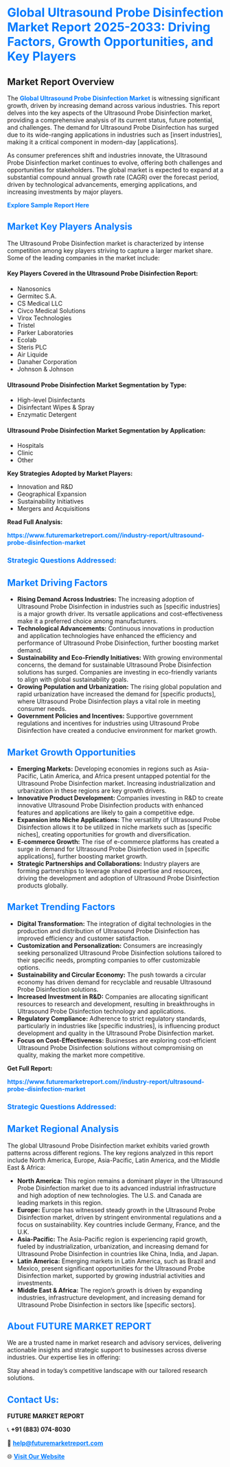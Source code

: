 <h1 style="color: #007BFF;">Global Ultrasound Probe Disinfection Market Report 2025-2033: Driving Factors, Growth Opportunities, and Key Players</h1>

<section id="overview">
<h2>Market Report Overview</h2>
<p>The <a href="https://www.futuremarketreport.com//industry-report/ultrasound-probe-disinfection-market" style="color: #007BFF; text-decoration: none;"><strong>Global Ultrasound Probe Disinfection Market</strong></a> is witnessing significant growth, driven by increasing demand across various industries. This report delves into the key aspects of the Ultrasound Probe Disinfection market, providing a comprehensive analysis of its current status, future potential, and challenges. The demand for Ultrasound Probe Disinfection has surged due to its wide-ranging applications in industries such as [insert industries], making it a critical component in modern-day [applications].</p>
<p>As consumer preferences shift and industries innovate, the Ultrasound Probe Disinfection market continues to evolve, offering both challenges and opportunities for stakeholders. The global market is expected to expand at a substantial compound annual growth rate (CAGR) over the forecast period, driven by technological advancements, emerging applications, and increasing investments by major players.</p>
</section>

<section id="overview">
<p><a href="https://www.futuremarketreport.com//request-sample/reportId=64600" style="color: #007BFF; text-decoration: none;"><strong>Explore Sample Report Here</strong></a></p>
</section>

<section id="key-players">
<h2 style="color: #007BFF;">Market Key Players Analysis</h2>
<p>The Ultrasound Probe Disinfection market is characterized by intense competition among key players striving to capture a larger market share. Some of the leading companies in the market include:</p>
<h4>Key Players Covered in the Ultrasound Probe Disinfection Report:</h4>
<ul><li>Nanosonics</li><li>Germitec S.A.</li><li>CS Medical LLC</li><li>Civco Medical Solutions</li><li>Virox Technologies</li><li>Tristel</li><li>Parker Laboratories</li><li>Ecolab</li><li>Steris PLC</li><li>Air Liquide</li><li>Danaher Corporation</li><li>Johnson &amp; Johnson</li></ul>
<h4>Ultrasound Probe Disinfection Market Segmentation by Type:</h4>
<ul><li>High-level Disinfectants</li><li>Disinfectant Wipes &amp; Spray</li><li>Enzymatic Detergent</li></ul>

<h4>Ultrasound Probe Disinfection Market Segmentation by Application:</h4>
<ul><li>Hospitals</li><li>Clinic</li><li>Other</li></ul>
<p><strong>Key Strategies Adopted by Market Players:</strong></p>
<ul>
<li>Innovation and R&D</li>
<li>Geographical Expansion</li>
<li>Sustainability Initiatives</li>
<li>Mergers and Acquisitions</li>
</ul>
</section>

<section>
<p><strong>Read Full Analysis: </strong></p><a href="https://www.futuremarketreport.com//industry-report/ultrasound-probe-disinfection-market" style="color: #007BFF; text-decoration: none;"><strong>https://www.futuremarketreport.com//industry-report/ultrasound-probe-disinfection-market</strong></a>
<h3 style="color: #007BFF;">Strategic Questions Addressed:</h3>
</section>

<section id="driving-factors">
<h2 style="color: #007BFF;">Market Driving Factors</h2>
<ul>
<li><strong>Rising Demand Across Industries:</strong> The increasing adoption of Ultrasound Probe Disinfection in industries such as [specific industries] is a major growth driver. Its versatile applications and cost-effectiveness make it a preferred choice among manufacturers.</li>
<li><strong>Technological Advancements:</strong> Continuous innovations in production and application technologies have enhanced the efficiency and performance of Ultrasound Probe Disinfection, further boosting market demand.</li>
<li><strong>Sustainability and Eco-Friendly Initiatives:</strong> With growing environmental concerns, the demand for sustainable Ultrasound Probe Disinfection solutions has surged. Companies are investing in eco-friendly variants to align with global sustainability goals.</li>
<li><strong>Growing Population and Urbanization:</strong> The rising global population and rapid urbanization have increased the demand for [specific products], where Ultrasound Probe Disinfection plays a vital role in meeting consumer needs.</li>
<li><strong>Government Policies and Incentives:</strong> Supportive government regulations and incentives for industries using Ultrasound Probe Disinfection have created a conducive environment for market growth.</li>
</ul>
</section>

<section id="growth-opportunities">
<h2 style="color: #007BFF;">Market Growth Opportunities</h2>
<ul>
<li><strong>Emerging Markets:</strong> Developing economies in regions such as Asia-Pacific, Latin America, and Africa present untapped potential for the Ultrasound Probe Disinfection market. Increasing industrialization and urbanization in these regions are key growth drivers.</li>
<li><strong>Innovative Product Development:</strong> Companies investing in R&D to create innovative Ultrasound Probe Disinfection products with enhanced features and applications are likely to gain a competitive edge.</li>
<li><strong>Expansion into Niche Applications:</strong> The versatility of Ultrasound Probe Disinfection allows it to be utilized in niche markets such as [specific niches], creating opportunities for growth and diversification.</li>
<li><strong>E-commerce Growth:</strong> The rise of e-commerce platforms has created a surge in demand for Ultrasound Probe Disinfection used in [specific applications], further boosting market growth.</li>
<li><strong>Strategic Partnerships and Collaborations:</strong> Industry players are forming partnerships to leverage shared expertise and resources, driving the development and adoption of Ultrasound Probe Disinfection products globally.</li>
</ul>
</section>

<section id="trending-factors">
<h2 style="color: #007BFF;">Market Trending Factors</h2>
<ul>
<li><strong>Digital Transformation:</strong> The integration of digital technologies in the production and distribution of Ultrasound Probe Disinfection has improved efficiency and customer satisfaction.</li>
<li><strong>Customization and Personalization:</strong> Consumers are increasingly seeking personalized Ultrasound Probe Disinfection solutions tailored to their specific needs, prompting companies to offer customizable options.</li>
<li><strong>Sustainability and Circular Economy:</strong> The push towards a circular economy has driven demand for recyclable and reusable Ultrasound Probe Disinfection solutions.</li>
<li><strong>Increased Investment in R&D:</strong> Companies are allocating significant resources to research and development, resulting in breakthroughs in Ultrasound Probe Disinfection technology and applications.</li>
<li><strong>Regulatory Compliance:</strong> Adherence to strict regulatory standards, particularly in industries like [specific industries], is influencing product development and quality in the Ultrasound Probe Disinfection market.</li>
<li><strong>Focus on Cost-Effectiveness:</strong> Businesses are exploring cost-efficient Ultrasound Probe Disinfection solutions without compromising on quality, making the market more competitive.</li>
</ul>
</section>

<section>
<p><strong>Get Full Report: </strong></p><a href="https://www.futuremarketreport.com//industry-report/ultrasound-probe-disinfection-market" style="color: #007BFF; text-decoration: none;"><strong>https://www.futuremarketreport.com//industry-report/ultrasound-probe-disinfection-market</strong></a>
<h3 style="color: #007BFF;">Strategic Questions Addressed:</h3>
</section>


<section id="regional-analysis">
<h2 style="color: #007BFF;">Market Regional Analysis</h2>
<p>The global Ultrasound Probe Disinfection market exhibits varied growth patterns across different regions. The key regions analyzed in this report include North America, Europe, Asia-Pacific, Latin America, and the Middle East & Africa:</p>
<ul>
<li><strong>North America:</strong> This region remains a dominant player in the Ultrasound Probe Disinfection market due to its advanced industrial infrastructure and high adoption of new technologies. The U.S. and Canada are leading markets in this region.</li>
<li><strong>Europe:</strong> Europe has witnessed steady growth in the Ultrasound Probe Disinfection market, driven by stringent environmental regulations and a focus on sustainability. Key countries include Germany, France, and the U.K.</li>
<li><strong>Asia-Pacific:</strong> The Asia-Pacific region is experiencing rapid growth, fueled by industrialization, urbanization, and increasing demand for Ultrasound Probe Disinfection in countries like China, India, and Japan.</li>
<li><strong>Latin America:</strong> Emerging markets in Latin America, such as Brazil and Mexico, present significant opportunities for the Ultrasound Probe Disinfection market, supported by growing industrial activities and investments.</li>
<li><strong>Middle East & Africa:</strong> The region’s growth is driven by expanding industries, infrastructure development, and increasing demand for Ultrasound Probe Disinfection in sectors like [specific sectors].</li>
</ul>
</section>

<footer>
<h2 style="color: #007BFF;">About FUTURE MARKET REPORT</h2>
<p>We are a trusted name in market research and advisory services, delivering actionable insights and strategic support to businesses across diverse industries. Our expertise lies in offering:</p>

<p>Stay ahead in today’s competitive landscape with our tailored research solutions.</p>

<h2 style="color: #007BFF;">Contact Us:</h2>
<p><strong>FUTURE MARKET REPORT</strong></p>
<p>📞 <strong>+91 (883) 074-8030</strong></p>
<p>📧 <strong><a href="mailto:help@futuremarketreport.com" style="color: #007BFF;">help@futuremarketreport.com</a></strong></p>
<p>🌐 <strong><a href="https://www.futuremarketreport.com/" style="color: #007BFF;">Visit Our Website</a></strong></p>
</footer>